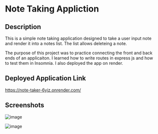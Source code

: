 # Note Taking Appliction

## Description
This is a simple note taking application designed to take a user input note and render it into a notes list. The list allows deleteing a note.

The purpose of this project was to practice connecting the front and back ends of an applicaiton. I learned how to write routes in express js and how to test them in Insomnia. I also deployed the app on render.

## Deployed Application Link
https://note-taker-6yiz.onrender.com/

## Screenshots
![image](https://github.com/bluethreadmade/note-taker/assets/169301676/a87bcbbf-12ab-4c32-98ce-9ce1bbfa578c)

![image](https://github.com/bluethreadmade/note-taker/assets/169301676/f7581e93-d5fc-4706-bd8d-be45148ae5dd)



